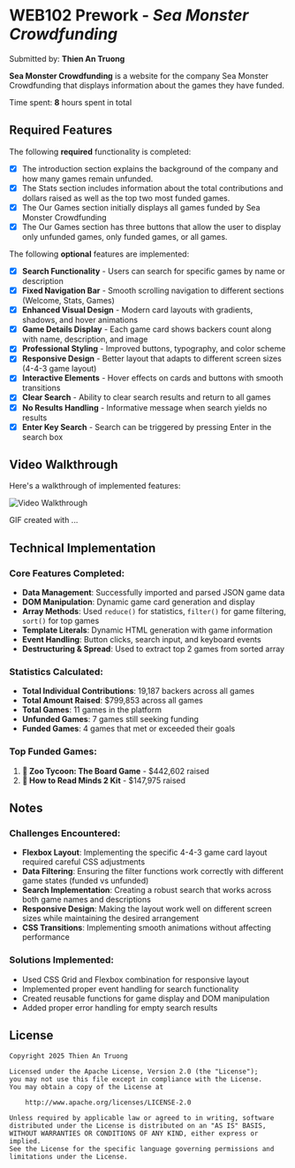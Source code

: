 # WEB102 Prework - *Sea Monster Crowdfunding*

Submitted by: **Thien An Truong**

**Sea Monster Crowdfunding** is a website for the company Sea Monster Crowdfunding that displays information about the games they have funded.

Time spent: **8** hours spent in total

## Required Features

The following **required** functionality is completed:

* [X] The introduction section explains the background of the company and how many games remain unfunded.
* [X] The Stats section includes information about the total contributions and dollars raised as well as the top two most funded games.
* [X] The Our Games section initially displays all games funded by Sea Monster Crowdfunding
* [X] The Our Games section has three buttons that allow the user to display only unfunded games, only funded games, or all games.

The following **optional** features are implemented:

* [X] **Search Functionality** - Users can search for specific games by name or description
* [X] **Fixed Navigation Bar** - Smooth scrolling navigation to different sections (Welcome, Stats, Games)
* [X] **Enhanced Visual Design** - Modern card layouts with gradients, shadows, and hover animations
* [X] **Game Details Display** - Each game card shows backers count along with name, description, and image
* [X] **Professional Styling** - Improved buttons, typography, and color scheme
* [X] **Responsive Design** - Better layout that adapts to different screen sizes (4-4-3 game layout)
* [X] **Interactive Elements** - Hover effects on cards and buttons with smooth transitions
* [X] **Clear Search** - Ability to clear search results and return to all games
* [X] **No Results Handling** - Informative message when search yields no results
* [X] **Enter Key Search** - Search can be triggered by pressing Enter in the search box

## Video Walkthrough

Here's a walkthrough of implemented features:

<img src='http://i.imgur.com/link/to/your/gif/file.gif' title='Video Walkthrough' width='' alt='Video Walkthrough' />

<!-- Replace this with whatever GIF tool you used! -->
GIF created with ...  
<!-- Recommended tools:
[Kap](https://getkap.co/) for macOS
[ScreenToGif](https://www.screentogif.com/) for Windows
[peek](https://github.com/phw/peek) for Linux. -->

## Technical Implementation

### Core Features Completed:
- **Data Management**: Successfully imported and parsed JSON game data
- **DOM Manipulation**: Dynamic game card generation and display
- **Array Methods**: Used `reduce()` for statistics, `filter()` for game filtering, `sort()` for top games
- **Template Literals**: Dynamic HTML generation with game information
- **Event Handling**: Button clicks, search input, and keyboard events
- **Destructuring & Spread**: Used to extract top 2 games from sorted array

### Statistics Calculated:
- **Total Individual Contributions**: 19,187 backers across all games
- **Total Amount Raised**: $799,853 across all games  
- **Total Games**: 11 games in the platform
- **Unfunded Games**: 7 games still seeking funding
- **Funded Games**: 4 games that met or exceeded their goals

### Top Funded Games:
1. **🥇 Zoo Tycoon: The Board Game** - $442,602 raised
2. **🥈 How to Read Minds 2 Kit** - $147,975 raised

## Notes

### Challenges Encountered:
- **Flexbox Layout**: Implementing the specific 4-4-3 game card layout required careful CSS adjustments
- **Data Filtering**: Ensuring the filter functions work correctly with different game states (funded vs unfunded)
- **Search Implementation**: Creating a robust search that works across both game names and descriptions
- **Responsive Design**: Making the layout work well on different screen sizes while maintaining the desired arrangement
- **CSS Transitions**: Implementing smooth animations without affecting performance

### Solutions Implemented:
- Used CSS Grid and Flexbox combination for responsive layout
- Implemented proper event handling for search functionality
- Created reusable functions for game display and DOM manipulation
- Added proper error handling for empty search results

## License

    Copyright 2025 Thien An Truong

    Licensed under the Apache License, Version 2.0 (the "License");
    you may not use this file except in compliance with the License.
    You may obtain a copy of the License at

        http://www.apache.org/licenses/LICENSE-2.0

    Unless required by applicable law or agreed to in writing, software
    distributed under the License is distributed on an "AS IS" BASIS,
    WITHOUT WARRANTIES OR CONDITIONS OF ANY KIND, either express or implied.
    See the License for the specific language governing permissions and
    limitations under the License.
